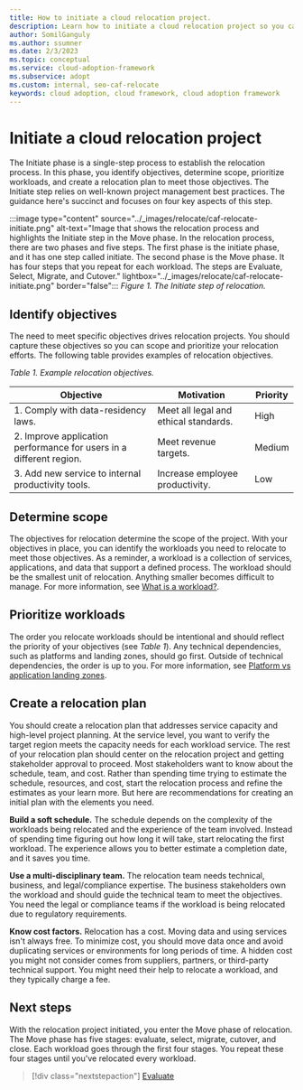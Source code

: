 ```yaml
---
title: How to initiate a cloud relocation project.
description: Learn how to initiate a cloud relocation project so you can relocate workloads and applications to another region.
author: SomilGanguly
ms.author: ssumner
ms.date: 2/3/2023
ms.topic: conceptual
ms.service: cloud-adoption-framework
ms.subservice: adopt
ms.custom: internal, seo-caf-relocate
keywords: cloud adoption, cloud framework, cloud adoption framework
---
```

# Initiate a cloud relocation project

The Initiate phase is a single-step process to establish the relocation process. In this phase, you identify objectives, determine scope, prioritize workloads, and create a relocation plan to meet those objectives. The Initiate step relies on well-known project management best practices. The guidance here's succinct and focuses on four key aspects of this step.

:::image type="content" source="../_images/relocate/caf-relocate-initiate.png" alt-text="Image that shows the relocation process and highlights the Initiate step in the Move phase. In the relocation process, there are two phases and five steps. The first phase is the initiate phase, and it has one step called initiate. The second phase is the Move phase. It has four steps that you repeat for each workload. The steps are Evaluate, Select, Migrate, and Cutover." lightbox="../_images/relocate/caf-relocate-initiate.png" border="false":::
*Figure 1. The Initiate step of relocation.*

## Identify objectives

The need to meet specific objectives drives relocation projects. You should capture these objectives so you can scope and prioritize your relocation efforts. The following table provides examples of relocation objectives.

*Table 1. Example relocation objectives.*

|Objective |Motivation |Priority|
| --- | --- | --- |
|1. Comply with data-residency laws. | Meet all legal and ethical standards. | High|
|2. Improve application performance for users in a different region. | Meet revenue targets. |Medium|
|3. Add new service to internal productivity tools. | Increase employee productivity. |Low|

## Determine scope

The objectives for relocation determine the scope of the project. With your objectives in place, you can identify the workloads you need to relocate to meet those objectives. As a reminder, a workload is a collection of services, applications, and data that support a defined process. The workload should be the smallest unit of relocation. Anything smaller becomes difficult to manage. For more information, see [What is a workload?](/azure/cloud-adoption-framework/plan/workloads#what-is-a-workload).

## Prioritize workloads

The order you relocate workloads should be intentional and should reflect the priority of your objectives (see *Table 1*). Any technical dependencies, such as platforms and landing zones, should go first. Outside of technical dependencies, the order is up to you. For more information, see [Platform vs application landing zones](/azure/cloud-adoption-framework/ready/landing-zone/#platform-vs-application-landing-zones).

## Create a relocation plan

You should create a relocation plan that addresses service capacity and high-level project planning. At the service level, you want to verify the target region meets the capacity needs for each workload service. The rest of your relocation plan should center on the relocation project and getting stakeholder approval to proceed. Most stakeholders want to know about the schedule, team, and cost. Rather than spending time trying to estimate the schedule, resources, and cost, start the relocation process and refine the estimates as your learn more. But here are recommendations for creating an initial plan with the elements you need.

**Build a soft schedule.** The schedule depends on the complexity of the workloads being relocated and the experience of the team involved. Instead of spending time figuring out how long it will take, start relocating the first workload. The experience allows you to better estimate a completion date, and it saves you time.

**Use a multi-disciplinary team.** The relocation team needs technical, business, and legal/compliance expertise. The business stakeholders own the workload and should guide the technical team to meet the objectives. You need the legal or compliance teams if the workload is being relocated due to regulatory requirements.

**Know cost factors.** Relocation has a cost. Moving data and using services isn't always free. To minimize cost, you should move data once and avoid duplicating services or environments for long periods of time.  A hidden cost you might not consider comes from suppliers, partners, or third-party technical support. You might need their help to relocate a workload, and they typically charge a fee.

## Next steps

With the relocation project initiated, you enter the Move phase of relocation. The Move phase has five stages: evaluate, select, migrate, cutover, and close. Each workload goes through the first four stages. You repeat these four stages until you've relocated every workload.

> [!div class="nextstepaction"]
> [Evaluate](evaluate.md)
